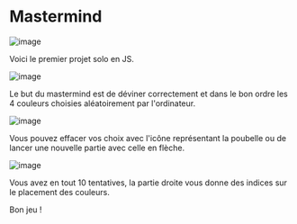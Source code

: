# Mastermind
![image](///Users/loicjin/Desktop/FRONT/Mastermind/Capture%20d%E2%80%99e%CC%81cran%202022-05-09%20a%CC%80%2008.51.45.png)

Voici le premier projet solo en JS.

![image](Capture%20d%E2%80%99%C3%A9cran%202022-05-09%20%C3%A0%2008.49.34.png)

Le but du mastermind est de déviner correctement et dans le bon ordre 
les 4 couleurs choisies aléatoirement par l'ordinateur.

![image](Capture%20d%E2%80%99%C3%A9cran%202022-05-09%20%C3%A0%2008.51.45.png)

Vous pouvez effacer vos choix avec l'icône représentant la poubelle ou de lancer une nouvelle partie avec celle en flèche.

![image](Capture%20d%E2%80%99%C3%A9cran%202022-05-09%20%C3%A0%2008.57.09.png)

Vous avez en tout 10 tentatives, la partie droite vous donne des indices sur le placement des couleurs.

Bon jeu !
